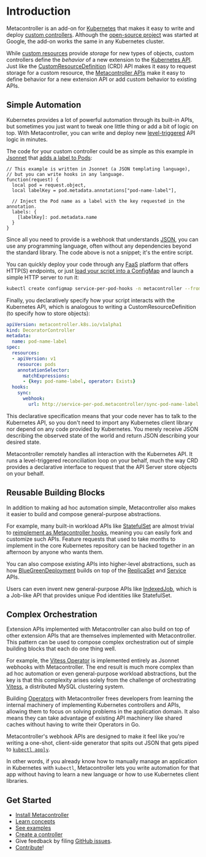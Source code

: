 # Introduction

Metacontroller is an add-on for [Kubernetes](https://kubernetes.io/)
that makes it easy to write and deploy [custom controllers](https://kubernetes.io/docs/concepts/api-extension/custom-resources/#custom-controllers).
Although the [open-source project](https://www.github.com/metacontroller/metacontroller) was started at Google,
the add-on works the same in any Kubernetes cluster.

While [custom resources](https://kubernetes.io/docs/concepts/api-extension/custom-resources/)
provide *storage* for new types of objects, custom controllers define the *behavior*
of a new extension to the [Kubernetes API](https://kubernetes.io/docs/concepts/overview/working-with-objects/kubernetes-objects/).
Just like the [CustomResourceDefinition](https://kubernetes.io/docs/tasks/access-kubernetes-api/extend-api-custom-resource-definitions/)
(CRD) API makes it easy to request storage for a custom resource,
the [Metacontroller APIs](./api.md) make it easy to define behavior for a new extension API
or add custom behavior to existing APIs.

## Simple Automation

Kubernetes provides a lot of powerful automation through its built-in APIs,
but sometimes you just want to tweak one little thing or add a bit of logic on top.
With Metacontroller, you can write and deploy new [level-triggered](https://hackernoon.com/level-triggering-and-reconciliation-in-kubernetes-1f17fe30333d)
API logic in minutes.

The code for your custom controller could be as simple as this example in [Jsonnet](http://jsonnet.org/)
that [adds a label to Pods](https://www.github.com/metacontroller/metacontroller/tree/master/examples/service-per-pod):

```jsonnet
// This example is written in Jsonnet (a JSON templating language),
// but you can write hooks in any language.
function(request) {
  local pod = request.object,
  local labelKey = pod.metadata.annotations["pod-name-label"],

  // Inject the Pod name as a label with the key requested in the annotation.
  labels: {
    [labelKey]: pod.metadata.name
  }
}
```

Since all you need to provide is a webhook that understands [JSON](http://www.json.org/),
you can use any programming language, often without any dependencies beyond the standard library.
The code above is not a snippet; it's the entire script.

You can quickly deploy your code through any [FaaS](https://en.wikipedia.org/wiki/Function_as_a_service)
platform that offers HTTP(S) endpoints, or just [load your script into a ConfigMap](https://www.github.com/metacontroller/metacontroller/tree/master/examples/service-per-pod#deploy-the-decoratorcontrollers)
and launch a simple HTTP server to run it:

```sh
kubectl create configmap service-per-pod-hooks -n metacontroller --from-file=hooks
```

Finally, you declaratively specify how your script interacts with the Kubernetes API,
which is analogous to writing a CustomResourceDefinition (to specify how to store objects):

```yaml
apiVersion: metacontroller.k8s.io/v1alpha1
kind: DecoratorController
metadata:
  name: pod-name-label
spec:
  resources:
  - apiVersion: v1
    resource: pods
    annotationSelector:
      matchExpressions:
      - {key: pod-name-label, operator: Exists}
  hooks:
    sync:
      webhook:
        url: http://service-per-pod.metacontroller/sync-pod-name-label
```

This declarative specification means that your code never has to talk to the Kubernetes API,
so you don't need to import any Kubernetes client library nor depend on any code provided by
Kubernetes.
You merely receive JSON describing the observed state of the world
and return JSON describing your desired state.

Metacontroller remotely handles all interaction with the Kubernetes API.
It runs a level-triggered reconciliation loop on your behalf, much the way
CRD provides a declarative interface to request that the API Server
store objects on your behalf.

## Reusable Building Blocks

In addition to making ad hoc automation simple, Metacontroller also makes it
easier to build and compose general-purpose abstractions.

For example, many built-in workload APIs like [StatefulSet](https://kubernetes.io/docs/concepts/workloads/controllers/statefulset/)
are almost trivial to [reimplement as Metacontroller hooks](https://www.github.com/metacontroller/metacontroller/tree/master/examples/catset),
meaning you can easily fork and customize such APIs.
Feature requests that used to take months to implement in the core Kubernetes
repository can be hacked together in an afternoon by anyone who wants them.

You can also compose existing APIs into higher-level abstractions,
such as how [BlueGreenDeployment](https://www.github.com/metacontroller/metacontroller/tree/master/examples/bluegreen)
builds on top of the [ReplicaSet](https://kubernetes.io/docs/concepts/workloads/controllers/replicaset/)
and [Service](https://kubernetes.io/docs/concepts/services-networking/service/) APIs.

Users can even invent new general-purpose APIs like [IndexedJob](https://www.github.com/metacontroller/metacontroller/tree/master/examples/indexedjob),
which is a Job-like API that provides unique Pod identities like StatefulSet.

## Complex Orchestration

Extension APIs implemented with Metacontroller can also build on top of other
extension APIs that are themselves implemented with Metacontroller.
This pattern can be used to compose complex orchestration out of
simple building blocks that each do one thing well.

For example, the [Vitess Operator](https://www.github.com/metacontroller/metacontroller/tree/master/examples/vitess)
is implemented entirely as Jsonnet webhooks with Metacontroller.
The end result is much more complex than ad hoc automation or even
general-purpose workload abstractions, but the key is that this complexity
arises solely from the challenge of orchestrating [Vitess](https://vitess.io),
a distributed MySQL clustering system.

Building [Operators](https://coreos.com/operators/) with Metacontroller
frees developers from learning the internal machinery of implementing
Kubernetes controllers and APIs, allowing them to focus on solving
problems in the application domain.
It also means they can take advantage of existing API machinery like
shared caches without having to write their Operators in Go.

Metacontroller's webhook APIs are designed to make it feel like you're
writing a one-shot, client-side generator that spits out JSON that gets
piped to [`kubectl apply`](https://kubernetes.io/docs/concepts/cluster-administration/manage-deployment/#kubectl-apply).

In other words, if you already know how to manually manage an application
in Kubernetes with `kubectl`, Metacontroller lets you write automation for
that app without having to learn a new language or how to use Kubernetes
client libraries.

## Get Started

* [Install Metacontroller](./guide/install.md)
* [Learn concepts](./concepts.md)
* [See examples](./examples.md)
* [Create a controller](./guide/create.md)
* Give feedback by filing [GitHub issues](https://www.github.com/metacontroller/metacontroller/issues).
* [Contribute](./contrib.md)!
